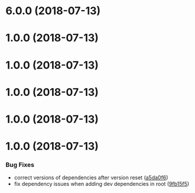 <a name="6.0.0"></a>
# 6.0.0 (2018-07-13)



<a name="1.0.0"></a>
# 1.0.0 (2018-07-13)



<a name="1.0.0"></a>
# 1.0.0 (2018-07-13)



<a name="1.0.0"></a>
# 1.0.0 (2018-07-13)



<a name="1.0.0"></a>
# 1.0.0 (2018-07-13)



<a name="1.0.0"></a>
# 1.0.0 (2018-07-13)


### Bug Fixes

* correct versions of dependencies after version reset ([a5da0f6](https://github.com/overmindbots/service-bot-manager/commit/a5da0f6))
* fix dependency issues when adding dev dependencies in root ([9fb15f5](https://github.com/overmindbots/service-bot-manager/commit/9fb15f5))



